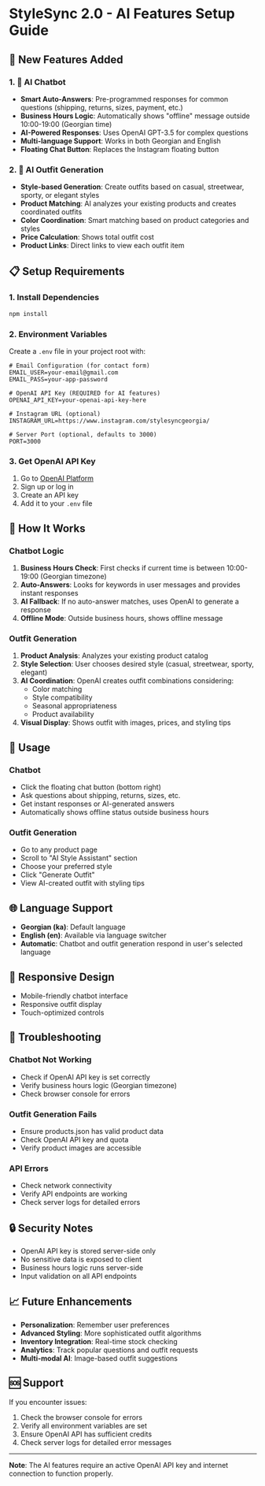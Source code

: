 # StyleSync 2.0 - AI Features Setup Guide

## 🚀 New Features Added

### 1. 🤖 AI Chatbot

- **Smart Auto-Answers**: Pre-programmed responses for common questions (shipping, returns, sizes, payment, etc.)
- **Business Hours Logic**: Automatically shows "offline" message outside 10:00-19:00 (Georgian time)
- **AI-Powered Responses**: Uses OpenAI GPT-3.5 for complex questions
- **Multi-language Support**: Works in both Georgian and English
- **Floating Chat Button**: Replaces the Instagram floating button

### 2. 👗 AI Outfit Generation

- **Style-based Generation**: Create outfits based on casual, streetwear, sporty, or elegant styles
- **Product Matching**: AI analyzes your existing products and creates coordinated outfits
- **Color Coordination**: Smart matching based on product categories and styles
- **Price Calculation**: Shows total outfit cost
- **Product Links**: Direct links to view each outfit item

## 📋 Setup Requirements

### 1. Install Dependencies

```bash
npm install
```

### 2. Environment Variables

Create a `.env` file in your project root with:

```env
# Email Configuration (for contact form)
EMAIL_USER=your-email@gmail.com
EMAIL_PASS=your-app-password

# OpenAI API Key (REQUIRED for AI features)
OPENAI_API_KEY=your-openai-api-key-here

# Instagram URL (optional)
INSTAGRAM_URL=https://www.instagram.com/stylesyncgeorgia/

# Server Port (optional, defaults to 3000)
PORT=3000
```

### 3. Get OpenAI API Key

1. Go to [OpenAI Platform](https://platform.openai.com/)
2. Sign up or log in
3. Create an API key
4. Add it to your `.env` file

## 🔧 How It Works

### Chatbot Logic

1. **Business Hours Check**: First checks if current time is between 10:00-19:00 (Georgian timezone)
2. **Auto-Answers**: Looks for keywords in user messages and provides instant responses
3. **AI Fallback**: If no auto-answer matches, uses OpenAI to generate a response
4. **Offline Mode**: Outside business hours, shows offline message

### Outfit Generation

1. **Product Analysis**: Analyzes your existing product catalog
2. **Style Selection**: User chooses desired style (casual, streetwear, sporty, elegant)
3. **AI Coordination**: OpenAI creates outfit combinations considering:
   - Color matching
   - Style compatibility
   - Seasonal appropriateness
   - Product availability
4. **Visual Display**: Shows outfit with images, prices, and styling tips

## 🎯 Usage

### Chatbot

- Click the floating chat button (bottom right)
- Ask questions about shipping, returns, sizes, etc.
- Get instant responses or AI-generated answers
- Automatically shows offline status outside business hours

### Outfit Generation

- Go to any product page
- Scroll to "AI Style Assistant" section
- Choose your preferred style
- Click "Generate Outfit"
- View AI-created outfit with styling tips

## 🌐 Language Support

- **Georgian (ka)**: Default language
- **English (en)**: Available via language switcher
- **Automatic**: Chatbot and outfit generation respond in user's selected language

## 📱 Responsive Design

- Mobile-friendly chatbot interface
- Responsive outfit display
- Touch-optimized controls

## 🚨 Troubleshooting

### Chatbot Not Working

- Check if OpenAI API key is set correctly
- Verify business hours logic (Georgian timezone)
- Check browser console for errors

### Outfit Generation Fails

- Ensure products.json has valid product data
- Check OpenAI API key and quota
- Verify product images are accessible

### API Errors

- Check network connectivity
- Verify API endpoints are working
- Check server logs for detailed errors

## 🔒 Security Notes

- OpenAI API key is stored server-side only
- No sensitive data is exposed to client
- Business hours logic runs server-side
- Input validation on all API endpoints

## 📈 Future Enhancements

- **Personalization**: Remember user preferences
- **Advanced Styling**: More sophisticated outfit algorithms
- **Inventory Integration**: Real-time stock checking
- **Analytics**: Track popular questions and outfit requests
- **Multi-modal AI**: Image-based outfit suggestions

## 🆘 Support

If you encounter issues:

1. Check the browser console for errors
2. Verify all environment variables are set
3. Ensure OpenAI API has sufficient credits
4. Check server logs for detailed error messages

---

**Note**: The AI features require an active OpenAI API key and internet connection to function properly.
